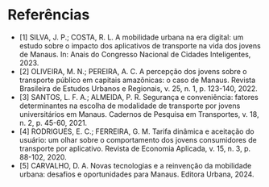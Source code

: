 
# Referências

- [1] SILVA, J. P.; COSTA, R. L. A mobilidade urbana na era digital: um estudo sobre o impacto dos aplicativos de transporte na vida dos jovens de
Manaus. In: Anais do Congresso Nacional de Cidades Inteligentes, 2023.
- [2] OLIVEIRA, M. N.; PEREIRA, A. C. A percepção dos jovens sobre o transporte público em capitais amazônicas: o caso de Manaus. Revista
Brasileira de Estudos Urbanos e Regionais, v. 25, n. 1, p. 123-140, 2022.
- [3] SANTOS, L. F. A.; ALMEIDA, P. R. Segurança e conveniência: fatores determinantes na escolha de modalidade de transporte por jovens
universitários em Manaus. Cadernos de Pesquisa em Transportes, v. 18, n. 2, p. 45-60, 2021.
- [4] RODRIGUES, E. C.; FERREIRA, G. M. Tarifa dinâmica e aceitação do usuário: um olhar sobre o comportamento dos jovens consumidores de
transporte por aplicativo. Revista de Economia Aplicada, v. 15, n. 3, p. 88-102, 2020.
- [5] CARVALHO, D. A. Novas tecnologias e a reinvenção da mobilidade urbana: desafios e oportunidades para Manaus. Editora Urbana, 2024.

